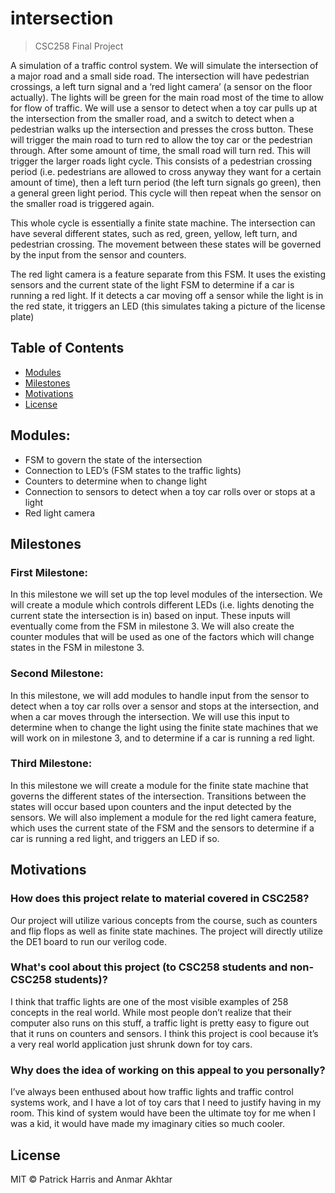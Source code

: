 # intersection
> CSC258 Final Project

A simulation of a traffic control system. We will simulate the intersection of a major road and a small side road. The intersection will have pedestrian crossings, a left turn signal and a ‘red light camera’ (a sensor on the floor actually). The lights will be green for the main road most of the time to allow for flow of traffic. We will use a sensor to detect when a toy car pulls up at the intersection from the smaller road, and a switch to detect when a pedestrian walks up the intersection and presses the cross button. These will trigger the main road to turn red to allow the toy car  or the pedestrian through. After some amount of time, the small road will turn red. This will trigger the larger roads light cycle. This consists of a pedestrian crossing period (i.e. pedestrians are allowed to cross anyway they want for a certain amount of time), then a left turn period (the left turn signals go green), then a general green light period. This cycle will then repeat when the sensor on the smaller road is triggered again.

This whole cycle is essentially a finite state machine. The intersection can have several different states, such as red, green, yellow, left turn, and pedestrian crossing. The movement between these states will be governed by the input from the sensor and counters.

The red light camera is a feature separate from this FSM. It uses the existing sensors and the current state of the light FSM to determine if a car is running a red light. If it detects a car moving off a sensor while the light is in the red state, it triggers an LED (this simulates taking a picture of the license plate)

## Table of Contents

- [Modules](#modules)
- [Milestones](#milestones)
- [Motivations](#motivations)
- [License](#license)

## Modules:

- FSM to govern the state of the intersection
- Connection to LED’s (FSM states to the traffic lights)
- Counters to determine when to change light
- Connection to sensors to detect when a toy car rolls over or stops at a light
- Red light camera

## Milestones

### First Milestone:
In this milestone we will set up the top level modules of the intersection. We will create a module which controls different LEDs (i.e. lights denoting the current state the intersection is in) based on input. These inputs will eventually come from the FSM in milestone 3.
We will also create the counter modules that will be used as one of the factors which will change states in the FSM in milestone 3.

### Second Milestone:
In this milestone, we will add modules to handle input from the sensor to detect when a toy car rolls over a sensor and stops at the intersection, and when a car moves through the intersection. We will use this input to determine when to change the light using the finite state machines that we will work on in milestone 3, and to determine if a car is running a red light.

### Third Milestone:
In this milestone we will create a module for the finite state machine that governs the different states of the intersection. Transitions between the states will occur based upon counters and the input detected by the sensors. We will also implement a module for the red light camera feature, which uses the current state of the FSM and the sensors to determine if a car is running a red light, and triggers an LED if so.

## Motivations

### How does this project relate to material covered in CSC258?
Our project will utilize various concepts from the course, such as counters and flip flops as well as finite state machines. The project will directly utilize the DE1 board to run our verilog code.

### What's cool about this project (to CSC258 students and non-CSC258 students)?
I think that traffic lights are one of the most visible examples of 258 concepts in the real world. While most people don’t realize that their computer also runs on this stuff, a traffic light is pretty easy to figure out that it runs on counters and sensors. I think this project is cool because it’s a very real world application just shrunk down for toy cars.

### Why does the idea of working on this appeal to you personally?
I’ve always been enthused about how traffic lights and traffic control systems work, and I have a lot of toy cars that I need to justify having in my room. This kind of system would have been the ultimate toy for me when I was a kid, it would have made my imaginary cities so much cooler.

## License

MIT © Patrick Harris and Anmar Akhtar
